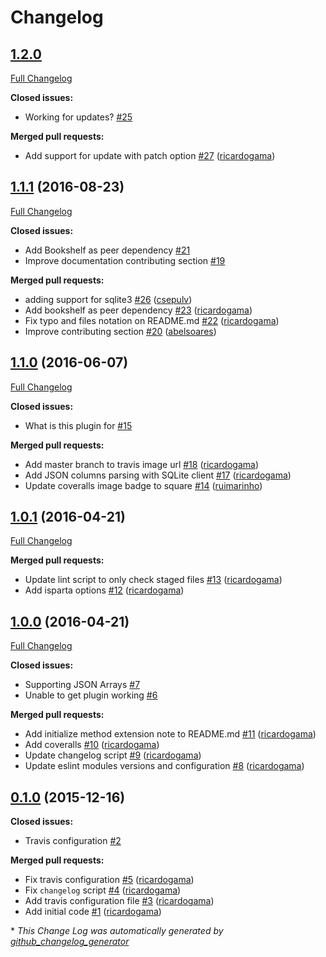 # Changelog

## [1.2.0](https://github.com/seegno/bookshelf-json-columns/tree/HEAD)

[Full Changelog](https://github.com/seegno/bookshelf-json-columns/compare/1.1.1...1.2.0)

**Closed issues:**

- Working for updates? [\#25](https://github.com/seegno/bookshelf-json-columns/issues/25)

**Merged pull requests:**

- Add support for update with patch option [\#27](https://github.com/seegno/bookshelf-json-columns/pull/27) ([ricardogama](https://github.com/ricardogama))

## [1.1.1](https://github.com/seegno/bookshelf-json-columns/tree/1.1.1) (2016-08-23)
[Full Changelog](https://github.com/seegno/bookshelf-json-columns/compare/1.1.0...1.1.1)

**Closed issues:**

- Add Bookshelf as peer dependency [\#21](https://github.com/seegno/bookshelf-json-columns/issues/21)
- Improve documentation contributing section [\#19](https://github.com/seegno/bookshelf-json-columns/issues/19)

**Merged pull requests:**

- adding support for sqlite3 [\#26](https://github.com/seegno/bookshelf-json-columns/pull/26) ([csepulv](https://github.com/csepulv))
- Add bookshelf as peer dependency [\#23](https://github.com/seegno/bookshelf-json-columns/pull/23) ([ricardogama](https://github.com/ricardogama))
- Fix typo and files notation on README.md [\#22](https://github.com/seegno/bookshelf-json-columns/pull/22) ([ricardogama](https://github.com/ricardogama))
- Improve contributing section [\#20](https://github.com/seegno/bookshelf-json-columns/pull/20) ([abelsoares](https://github.com/abelsoares))

## [1.1.0](https://github.com/seegno/bookshelf-json-columns/tree/1.1.0) (2016-06-07)
[Full Changelog](https://github.com/seegno/bookshelf-json-columns/compare/1.0.1...1.1.0)

**Closed issues:**

- What is this plugin for [\#15](https://github.com/seegno/bookshelf-json-columns/issues/15)

**Merged pull requests:**

- Add master branch to travis image url [\#18](https://github.com/seegno/bookshelf-json-columns/pull/18) ([ricardogama](https://github.com/ricardogama))
- Add JSON columns parsing with SQLite client [\#17](https://github.com/seegno/bookshelf-json-columns/pull/17) ([ricardogama](https://github.com/ricardogama))
- Update coveralls image badge to square [\#14](https://github.com/seegno/bookshelf-json-columns/pull/14) ([ruimarinho](https://github.com/ruimarinho))

## [1.0.1](https://github.com/seegno/bookshelf-json-columns/tree/1.0.1) (2016-04-21)
[Full Changelog](https://github.com/seegno/bookshelf-json-columns/compare/1.0.0...1.0.1)

**Merged pull requests:**

- Update lint script to only check staged files [\#13](https://github.com/seegno/bookshelf-json-columns/pull/13) ([ricardogama](https://github.com/ricardogama))
- Add isparta options [\#12](https://github.com/seegno/bookshelf-json-columns/pull/12) ([ricardogama](https://github.com/ricardogama))

## [1.0.0](https://github.com/seegno/bookshelf-json-columns/tree/1.0.0) (2016-04-21)
[Full Changelog](https://github.com/seegno/bookshelf-json-columns/compare/0.1.0...1.0.0)

**Closed issues:**

- Supporting JSON Arrays [\#7](https://github.com/seegno/bookshelf-json-columns/issues/7)
- Unable to get plugin working [\#6](https://github.com/seegno/bookshelf-json-columns/issues/6)

**Merged pull requests:**

- Add initialize method extension note to README.md [\#11](https://github.com/seegno/bookshelf-json-columns/pull/11) ([ricardogama](https://github.com/ricardogama))
- Add coveralls [\#10](https://github.com/seegno/bookshelf-json-columns/pull/10) ([ricardogama](https://github.com/ricardogama))
- Update changelog script [\#9](https://github.com/seegno/bookshelf-json-columns/pull/9) ([ricardogama](https://github.com/ricardogama))
- Update eslint modules versions and configuration [\#8](https://github.com/seegno/bookshelf-json-columns/pull/8) ([ricardogama](https://github.com/ricardogama))

## [0.1.0](https://github.com/seegno/bookshelf-json-columns/tree/0.1.0) (2015-12-16)
**Closed issues:**

- Travis configuration [\#2](https://github.com/seegno/bookshelf-json-columns/issues/2)

**Merged pull requests:**

- Fix travis configuration [\#5](https://github.com/seegno/bookshelf-json-columns/pull/5) ([ricardogama](https://github.com/ricardogama))
- Fix `changelog` script [\#4](https://github.com/seegno/bookshelf-json-columns/pull/4) ([ricardogama](https://github.com/ricardogama))
- Add travis configuration file [\#3](https://github.com/seegno/bookshelf-json-columns/pull/3) ([ricardogama](https://github.com/ricardogama))
- Add initial code [\#1](https://github.com/seegno/bookshelf-json-columns/pull/1) ([ricardogama](https://github.com/ricardogama))



\* *This Change Log was automatically generated by [github_changelog_generator](https://github.com/skywinder/Github-Changelog-Generator)*
